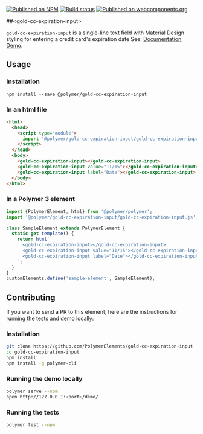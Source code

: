 [![Published on NPM](https://img.shields.io/npm/v/@polymer/gold-cc-expiration-input.svg)](https://www.npmjs.com/package/@polymer/gold-cc-expiration-input)
[![Build status](https://travis-ci.org/PolymerElements/gold-cc-expiration-input.svg?branch=master)](https://travis-ci.org/PolymerElements/gold-cc-expiration-input)
[![Published on webcomponents.org](https://img.shields.io/badge/webcomponents.org-published-blue.svg)](https://webcomponents.org/element/@polymer/gold-cc-expiration-input)

##&lt;gold-cc-expiration-input&gt;

`gold-cc-expiration-input` is a  single-line text field with Material Design styling
for entering a credit card's expiration date
See: [Documentation](https://www.webcomponents.org/element/@polymer/gold-cc-expiration-input),
  [Demo](https://www.webcomponents.org/element/@polymer/gold-cc-expiration-input/demo/demo/index.html).

## Usage

### Installation
```
npm install --save @polymer/gold-cc-expiration-input
```

### In an html file
```html
<html>
  <head>
    <script type="module">
      import '@polymer/gold-cc-expiration-input/gold-cc-expiration-input.js';
    </script>
  </head>
  <body>
    <gold-cc-expiration-input></gold-cc-expiration-input>
    <gold-cc-expiration-input value="11/15"></gold-cc-expiration-input>
    <gold-cc-expiration-input label="Date"></gold-cc-expiration-input>
  </body>
</html>
```
### In a Polymer 3 element
```js
import {PolymerElement, html} from '@polymer/polymer';
import '@polymer/gold-cc-expiration-input/gold-cc-expiration-input.js';

class SampleElement extends PolymerElement {
  static get template() {
    return html`
      <gold-cc-expiration-input></gold-cc-expiration-input>
      <gold-cc-expiration-input value="11/15"></gold-cc-expiration-input>
      <gold-cc-expiration-input label="Date"></gold-cc-expiration-input>
    `;
  }
}
customElements.define('sample-element', SampleElement);
```

## Contributing
If you want to send a PR to this element, here are
the instructions for running the tests and demo locally:

### Installation
```sh
git clone https://github.com/PolymerElements/gold-cc-expiration-input
cd gold-cc-expiration-input
npm install
npm install -g polymer-cli
```

### Running the demo locally
```sh
polymer serve --npm
open http://127.0.0.1:<port>/demo/
```

### Running the tests
```sh
polymer test --npm
```